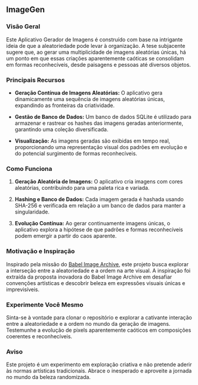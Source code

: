 ## ImageGen

### Visão Geral

Este Aplicativo Gerador de Imagens é construído com base na intrigante ideia de que a aleatoriedade pode levar à organização. A tese subjacente sugere que, ao gerar uma multiplicidade de imagens aleatórias únicas, há um ponto em que essas criações aparentemente caóticas se consolidam em formas reconhecíveis, desde paisagens e pessoas até diversos objetos.

### Principais Recursos

- **Geração Contínua de Imagens Aleatórias:** O aplicativo gera dinamicamente uma sequência de imagens aleatórias únicas, expandindo as fronteiras da criatividade.
  
- **Gestão de Banco de Dados:** Um banco de dados SQLite é utilizado para armazenar e rastrear os hashes das imagens geradas anteriormente, garantindo uma coleção diversificada.

- **Visualização:** As imagens geradas são exibidas em tempo real, proporcionando uma representação visual dos padrões em evolução e do potencial surgimento de formas reconhecíveis.

### Como Funciona

1. **Geração Aleatória de Imagens:** O aplicativo cria imagens com cores aleatórias, contribuindo para uma paleta rica e variada.

2. **Hashing e Banco de Dados:** Cada imagem gerada é hashada usando SHA-256 e verificada em relação a um banco de dados para manter a singularidade.

3. **Evolução Contínua:** Ao gerar continuamente imagens únicas, o aplicativo explora a hipótese de que padrões e formas reconhecíveis podem emergir a partir do caos aparente.

### Motivação e Inspiração

Inspirado pela missão do [Babel Image Archive](https://babelia.libraryofbabel.info/about.html), este projeto busca explorar a interseção entre a aleatoriedade e a ordem na arte visual. A inspiração foi extraída da proposta inovadora do Babel Image Archive em desafiar convenções artísticas e descobrir beleza em expressões visuais únicas e imprevisíveis.

### Experimente Você Mesmo

Sinta-se à vontade para clonar o repositório e explorar a cativante interação entre a aleatoriedade e a ordem no mundo da geração de imagens. Testemunhe a evolução de pixels aparentemente caóticos em composições coerentes e reconhecíveis.

### Aviso

Este projeto é um experimento em exploração criativa e não pretende aderir às normas artísticas tradicionais. Abrace o inesperado e aproveite a jornada no mundo da beleza randomizada.
